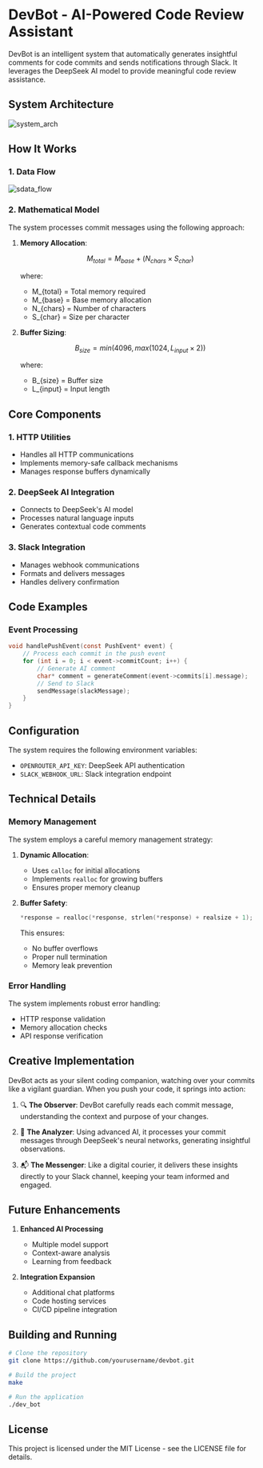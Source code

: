 # DevBot - AI-Powered Code Review Assistant

DevBot is an intelligent system that automatically generates insightful comments for code commits and sends notifications through Slack. It leverages the DeepSeek AI model to provide meaningful code review assistance.

## System Architecture
![system_arch]("https://github.com/ctkqiang/devbot/blob/main/images/system_arch.png?raw=true")

## How It Works


### 1. Data Flow

![sdata_flow]("https://github.com/ctkqiang/devbot/blob/main/images/flow.png?raw=true")


### 2. Mathematical Model

The system processes commit messages using the following approach:

1. **Memory Allocation**:

   ```math
   M_{total} = M_{base} + (N_{chars} × S_{char})
   ```

   where:

   - M\_{total} = Total memory required
   - M\_{base} = Base memory allocation
   - N\_{chars} = Number of characters
   - S\_{char} = Size per character

2. **Buffer Sizing**:
   ```math
   B_{size} = min(4096, max(1024, L_{input} × 2))
   ```
   where:
   - B\_{size} = Buffer size
   - L\_{input} = Input length

## Core Components

### 1. HTTP Utilities

- Handles all HTTP communications
- Implements memory-safe callback mechanisms
- Manages response buffers dynamically

### 2. DeepSeek AI Integration

- Connects to DeepSeek's AI model
- Processes natural language inputs
- Generates contextual code comments

### 3. Slack Integration

- Manages webhook communications
- Formats and delivers messages
- Handles delivery confirmation

## Code Examples

### Event Processing

```c
void handlePushEvent(const PushEvent* event) {
    // Process each commit in the push event
    for (int i = 0; i < event->commitCount; i++) {
        // Generate AI comment
        char* comment = generateComment(event->commits[i].message);
        // Send to Slack
        sendMessage(slackMessage);
    }
}
```

## Configuration

The system requires the following environment variables:

- `OPENROUTER_API_KEY`: DeepSeek API authentication
- `SLACK_WEBHOOK_URL`: Slack integration endpoint

## Technical Details

### Memory Management

The system employs a careful memory management strategy:

1. **Dynamic Allocation**:

   - Uses `calloc` for initial allocations
   - Implements `realloc` for growing buffers
   - Ensures proper memory cleanup

2. **Buffer Safety**:
   ```c
   *response = realloc(*response, strlen(*response) + realsize + 1);
   ```
   This ensures:
   - No buffer overflows
   - Proper null termination
   - Memory leak prevention

### Error Handling

The system implements robust error handling:

- HTTP response validation
- Memory allocation checks
- API response verification

## Creative Implementation

DevBot acts as your silent coding companion, watching over your commits like a vigilant guardian. When you push your code, it springs into action:

1. 🔍 **The Observer**: DevBot carefully reads each commit message, understanding the context and purpose of your changes.

2. 🤖 **The Analyzer**: Using advanced AI, it processes your commit messages through DeepSeek's neural networks, generating insightful observations.

3. 📬 **The Messenger**: Like a digital courier, it delivers these insights directly to your Slack channel, keeping your team informed and engaged.

## Future Enhancements

1. **Enhanced AI Processing**

   - Multiple model support
   - Context-aware analysis
   - Learning from feedback

2. **Integration Expansion**
   - Additional chat platforms
   - Code hosting services
   - CI/CD pipeline integration

## Building and Running

```bash
# Clone the repository
git clone https://github.com/yourusername/devbot.git

# Build the project
make

# Run the application
./dev_bot
```

## License

This project is licensed under the MIT License - see the LICENSE file for details.

